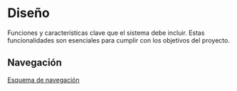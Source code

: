 # Diseño 

Funciones y características clave que el sistema debe incluir. Estas funcionalidades son esenciales para cumplir con los objetivos del proyecto.

## Navegación 

[Esquema de navegación](diseño.png)